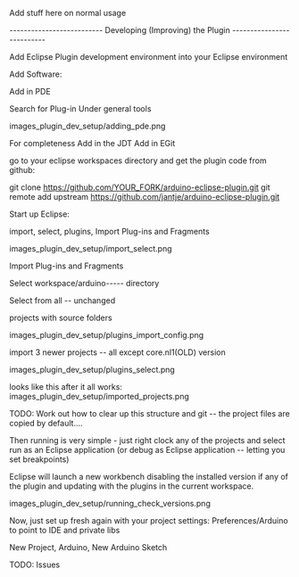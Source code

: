 
Add stuff here on normal usage



-------------------------- Developing (Improving) the Plugin --------------------------

Add Eclipse Plugin development environment into your Eclipse environment



Add Software:

Add in PDE

Search for Plug-in
Under general tools

images_plugin_dev_setup/adding_pde.png

For completeness
Add in the JDT
Add in EGit



go to your eclipse workspaces directory and get the plugin code from github:

git clone  https://github.com/YOUR_FORK/arduino-eclipse-plugin.git
git remote add upstream https://github.com/jantje/arduino-eclipse-plugin.git


Start up Eclipse:

import, select, plugins, Import Plug-ins and Fragments

images_plugin_dev_setup/import_select.png

Import Plug-ins and Fragments

Select workspace/arduino----- directory

Select from all -- unchanged

projects with source folders

images_plugin_dev_setup/plugins_import_config.png


import 3 newer projects -- all except core.nl1(OLD) version 

images_plugin_dev_setup/plugins_select.png

looks like this after it all works:
images_plugin_dev_setup/imported_projects.png


TODO: Work out how to clear up this structure and git -- the project files are copied by default....


Then running is very simple - just right clock any of the projects and select run as an Eclipse application (or debug as Eclipse application -- letting you set breakpoints)

Eclipse will launch a new workbench disabling the installed version if any of the plugin and updating with the plugins in the current workspace.


images_plugin_dev_setup/running_check_versions.png


Now, just set up fresh again with your project settings:
Preferences/Arduino to point to IDE and private libs

New Project, Arduino, New Arduino Sketch

TODO: Issues

